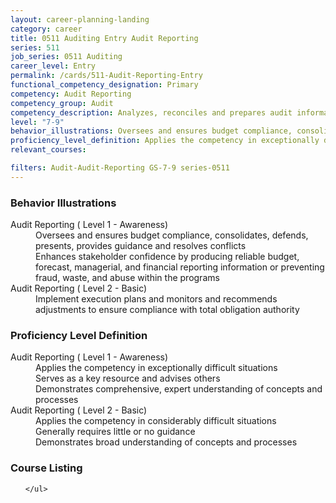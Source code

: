 ```yaml
---
layout: career-planning-landing
category: career
title: 0511 Auditing Entry Audit Reporting
series: 511
job_series: 0511 Auditing
career_level: Entry
permalink: /cards/511-Audit-Reporting-Entry
functional_competency_designation: Primary
competency: Audit Reporting
competency_group: Audit
competency_description: Analyzes, reconciles and prepares audit information to produce required audit reports, statements and other documentation in accordance with Generally Accepted Government Auditing Standards (GAGAS) or Generally Accepted Auditing Standards (GAAS).
level: "7-9"
behavior_illustrations: Oversees and ensures budget compliance, consolidates, defends, presents, provides guidance and resolves conflicts ? Enhances stakeholder confidence by producing reliable budget, forecast, managerial, and financial reporting information or preventing fraud, waste, and abuse within the programs ? Implement execution plans and monitors and recommends adjustments to ensure compliance with total obligation authority
proficiency_level_definition: Applies the competency in exceptionally difficult situations ? Serves as a key resource and advises others ? Demonstrates comprehensive, expert understanding of concepts and processes ? Applies the competency in considerably difficult situations ? Generally requires little or no guidance ? Demonstrates broad understanding of concepts and processes
relevant_courses: 

filters: Audit-Audit-Reporting GS-7-9 series-0511
---
```


<div class="desktop:grid-col-4 margin-y-205">
  <div class="border-top-05 bg-white padding-2 shadow-5 height-full members-hover border-1px border-gray-30 border-top-orange radius-lg">
    <h3>Behavior Illustrations</h3>
    <dl class="text-base"><dt>Audit Reporting ( Level 1 - Awareness)</dt><dd>Oversees and ensures budget compliance, consolidates, defends, presents, provides guidance and resolves conflicts </dd><dd> Enhances stakeholder confidence by producing reliable budget, forecast, managerial, and financial reporting information or preventing fraud, waste, and abuse within the programs</dd><dt>Audit Reporting ( Level 2 - Basic)</dt><dd>Implement execution plans and monitors and recommends adjustments to ensure compliance with total obligation authority</dd></dl>
  </div>
</div>
<div class="desktop:grid-col-4 margin-y-205">
  <div class="border-top-05 bg-white padding-2 shadow-5 height-full members-hover border-1px border-gray-30 border-top-orange radius-lg">
    <h3>Proficiency Level Definition</h3>
    <dl class="text-base"><dt>Audit Reporting ( Level 1 - Awareness)</dt><dd>Applies the competency in exceptionally difficult situations </dd><dd> Serves as a key resource and advises others </dd><dd> Demonstrates comprehensive, expert understanding of concepts and processes</dd><dt>Audit Reporting ( Level 2 - Basic)</dt><dd>Applies the competency in considerably difficult situations </dd><dd> Generally requires little or no guidance </dd><dd> Demonstrates broad understanding of concepts and processes</dd></dl>
  </div>
</div>
<div class="desktop:grid-col-4 margin-y-205">
  <div class="border-top-05 bg-white padding-2 shadow-5 height-full members-hover border-1px border-gray-30 border-top-orange radius-lg">
    <h3>Course Listing</h3>
    <ul class="text-base">
     
    </ul>
  </div>
</div>